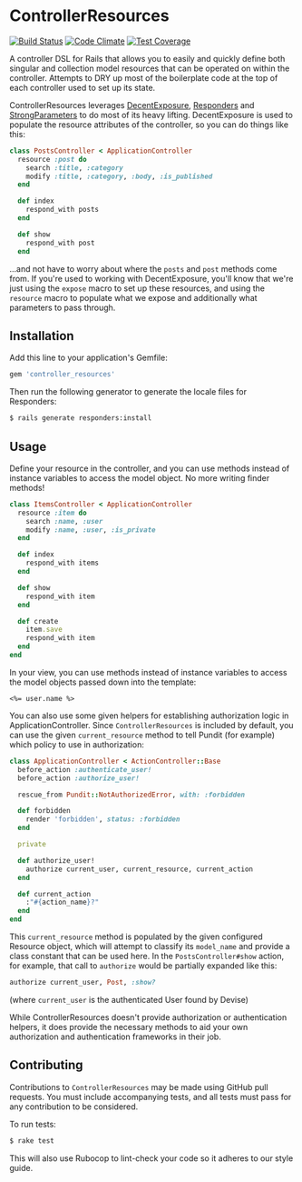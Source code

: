 # ControllerResources

[![Build Status](https://travis-ci.org/tubbo/controller_resources.svg)](https://travis-ci.org/tubbo/controller_resources)
[![Code Climate](https://codeclimate.com/github/tubbo/controller_resources/badges/gpa.svg)](https://codeclimate.com/github/tubbo/controller_resources)
[![Test Coverage](https://codeclimate.com/github/tubbo/controller_resources/badges/coverage.svg)](https://codeclimate.com/github/tubbo/controller_resources)

A controller DSL for Rails that allows you to easily and quickly define
both singular and collection model resources that can be operated on
within the controller. Attempts to DRY up most of the boilerplate code
at the top of each controller used to set up its state.

ControllerResources leverages [DecentExposure][de], [Responders][rp] and
[StrongParameters][sp] to do most of its heavy lifting. DecentExposure
is used to populate the resource attributes of the controller, so you
can do things like this:

```ruby
class PostsController < ApplicationController
  resource :post do
    search :title, :category
    modify :title, :category, :body, :is_published
  end

  def index
    respond_with posts
  end

  def show
    respond_with post
  end
```

...and not have to worry about where the `posts` and `post` methods come
from. If you're used to working with DecentExposure, you'll know that
we're just using the `expose` macro to set up these resources, and using
the `resource` macro to populate what we expose and additionally what
parameters to pass through.


## Installation

Add this line to your application's Gemfile:

```ruby
gem 'controller_resources'
```

Then run the following generator to generate the locale files for
Responders:

```bash
$ rails generate responders:install
```

## Usage

Define your resource in the controller, and you can use methods instead
of instance variables to access the model object. No more writing finder
methods!

```ruby
class ItemsController < ApplicationController
  resource :item do
    search :name, :user
    modify :name, :user, :is_private
  end

  def index
    respond_with items
  end

  def show
    respond_with item
  end

  def create
    item.save
    respond_with item
  end
end
```

In your view, you can use methods instead of instance variables to
access the model objects passed down into the template:

```erb
<%= user.name %>
```

You can also use some given helpers for establishing authorization logic
in ApplicationController. Since `ControllerResources` is included by
default, you can use the given `current_resource` method to tell Pundit
(for example) which policy to use in authorization:

```ruby
class ApplicationController < ActionController::Base
  before_action :authenticate_user!
  before_action :authorize_user!

  rescue_from Pundit::NotAuthorizedError, with: :forbidden

  def forbidden
    render 'forbidden', status: :forbidden
  end

  private

  def authorize_user!
    authorize current_user, current_resource, current_action
  end

  def current_action
    :"#{action_name}?"
  end
end
```

This `current_resource` method is populated by the given configured
Resource object, which will attempt to classify its `model_name` and
provide a class constant that can be used here. In the
`PostsController#show` action, for example, that call to `authorize` would be
partially expanded like this:

```ruby
authorize current_user, Post, :show?
```

(where `current_user` is the authenticated User found by Devise)

While ControllerResources doesn't provide authorization or
authentication helpers, it does provide the necessary methods to aid
your own authorization and authentication frameworks in their job.

## Contributing

Contributions to `ControllerResources` may be made using GitHub pull
requests. You must include accompanying tests, and all tests must pass
for any contribution to be considered.

To run tests:

```bash
$ rake test
```

This will also use Rubocop to lint-check your code so it adheres to our
style guide.

[de]: https://github.com/hashrocket/decent_exposure
[rp]: https://github.com/plataformatec/responders
[sp]: https://github.com/rails/strong_parameters

